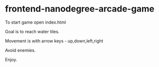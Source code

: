frontend-nanodegree-arcade-game
===============================

To start game open index.html

Goal is to reach water tiles.

Movement is with arrow keys - up,down,left,right

Avoid enemies.

Enjoy.
